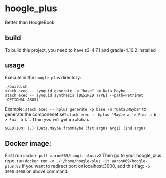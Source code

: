 # hoogle_plus
Better than HoogleBook

## build
To build this project, you need to have z3-4.7.1 and gradle-4.10.2 installed

## usage
Execute in the `hoogle_plus` directory:
```
./build.sh
stack exec -- synquid generate -p "base" -m Data.Maybe
stack exec -- synquid synthesis [DESIRED TYPE] --path=PetriNet [OPTIONAL ARGS]
```

Example:
`stack exec -- hplus generate -p base -m "Data.Maybe"` to generate the componenet set 
`stack exec -- hplus "Maybe a -> Pair a b -> Pair a b"`. Then you will get a solution:

`SOLUTION: (,) (Data.Maybe.fromMaybe (fst arg0) arg1) (snd arg0)`

## Docker image:
First run `docker pull aaron069/hoogle-plus:v2`
Then go to your hoogle_plus repo, run `docker run -v ./:/home/hoogle-plus -it aaron069/hoogle-plus:v2`
If you want to redirect port on localhost:3000, add this flag: `-p 3000:3000` on above command.

